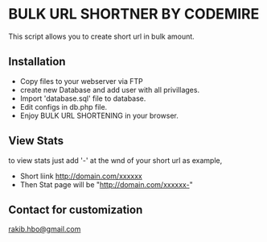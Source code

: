  BULK URL SHORTNER BY CODEMIRE 
 =============================
 
 
This script allows you to create short url in bulk amount.

Installation
--------------
- Copy files to your webserver via FTP
- create new Database and add user with all privillages.
- Import 'database.sql' file to database.
- Edit configs in db.php file.
- Enjoy BULK URL SHORTENING in your browser.

 View Stats 
 ----------------
to view stats just add '-' at the wnd of your short url
as example,
- Short liink http://domain.com/xxxxxx
- Then Stat page will be "http://domain.com/xxxxxx-"

Contact for customization
-------------------------
rakib.hbo@gmail.com